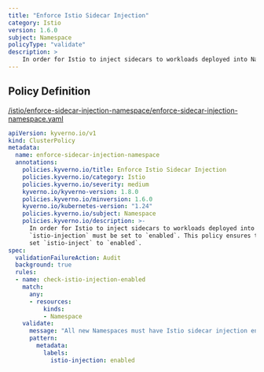```yaml
---
title: "Enforce Istio Sidecar Injection"
category: Istio
version: 1.6.0
subject: Namespace
policyType: "validate"
description: >
    In order for Istio to inject sidecars to workloads deployed into Namespaces, the label `istio-injection` must be set to `enabled`. This policy ensures that all new Namespaces set `istio-inject` to `enabled`.
---
```


## Policy Definition
<a href="https://github.com/kyverno/policies/raw/main//istio/enforce-sidecar-injection-namespace/enforce-sidecar-injection-namespace.yaml" target="-blank">/istio/enforce-sidecar-injection-namespace/enforce-sidecar-injection-namespace.yaml</a>

```yaml
apiVersion: kyverno.io/v1
kind: ClusterPolicy
metadata:
  name: enforce-sidecar-injection-namespace
  annotations:
    policies.kyverno.io/title: Enforce Istio Sidecar Injection
    policies.kyverno.io/category: Istio
    policies.kyverno.io/severity: medium
    kyverno.io/kyverno-version: 1.8.0
    policies.kyverno.io/minversion: 1.6.0
    kyverno.io/kubernetes-version: "1.24"
    policies.kyverno.io/subject: Namespace
    policies.kyverno.io/description: >-
      In order for Istio to inject sidecars to workloads deployed into Namespaces, the label
      `istio-injection` must be set to `enabled`. This policy ensures that all new Namespaces
      set `istio-inject` to `enabled`.
spec:
  validationFailureAction: Audit
  background: true
  rules:
  - name: check-istio-injection-enabled
    match:
      any:
      - resources:
          kinds:
          - Namespace
    validate:
      message: "All new Namespaces must have Istio sidecar injection enabled."
      pattern:
        metadata:
          labels:
            istio-injection: enabled

```
